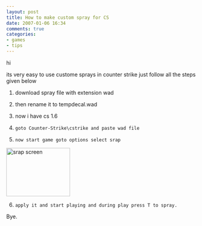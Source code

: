 ```yaml
---
layout: post
title: How to make custom spray for CS
date: 2007-01-06 16:34
comments: true
categories:
- games
- tips
---
```

hi

its very easy to use custome sprays in counter strike  just follow all the steps given below

1.    download spray file with extension wad

2.    then rename it to tempdecal.wad

3.    now i have cs 1.6

4.     goto Counter-Strike\cstrike and paste wad file

5.     now start game goto options select srap

<a href="http://najam.files.wordpress.com/2007/01/spray.JPG" title="Direct link to file"><img src="http://najam.files.wordpress.com/2007/01/spray.thumbnail.JPG" alt="srap screen" height="128" width="169" /></a>

6.     apply it and start playing and during play press T to spray.

Bye.
